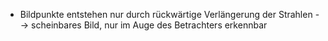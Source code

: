 - Bildpunkte entstehen nur durch rückwärtige Verlängerung der Strahlen --> scheinbares Bild, nur im Auge des Betrachters erkennbar
